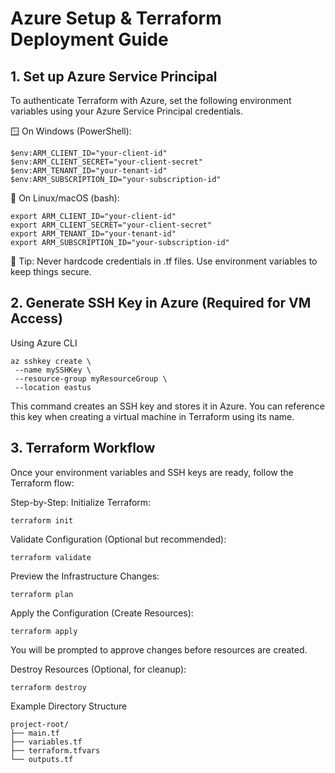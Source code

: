 # Azure Setup & Terraform Deployment Guide
## 1. Set up Azure Service Principal
To authenticate Terraform with Azure, set the following environment variables using your Azure Service Principal credentials.

🪟 On Windows (PowerShell):
```
$env:ARM_CLIENT_ID="your-client-id"
$env:ARM_CLIENT_SECRET="your-client-secret"
$env:ARM_TENANT_ID="your-tenant-id"
$env:ARM_SUBSCRIPTION_ID="your-subscription-id"
```
🐧 On Linux/macOS (bash):
```
export ARM_CLIENT_ID="your-client-id"
export ARM_CLIENT_SECRET="your-client-secret"
export ARM_TENANT_ID="your-tenant-id"
export ARM_SUBSCRIPTION_ID="your-subscription-id"
```
🔐 Tip: Never hardcode credentials in .tf files. Use environment variables to keep things secure.

## 2. Generate SSH Key in Azure (Required for VM Access)
 Using Azure CLI
 ```
az sshkey create \
  --name mySSHKey \
  --resource-group myResourceGroup \
  --location eastus
```
This command creates an SSH key and stores it in Azure.
You can reference this key when creating a virtual machine in Terraform using its name.

## 3. Terraform Workflow
Once your environment variables and SSH keys are ready, follow the Terraform flow:

Step-by-Step:
Initialize Terraform:
```
terraform init
```
Validate Configuration (Optional but recommended):

```
terraform validate
```
Preview the Infrastructure Changes:

```
terraform plan
```
Apply the Configuration (Create Resources):

```
terraform apply
```
You will be prompted to approve changes before resources are created.

Destroy Resources (Optional, for cleanup):
```
terraform destroy
```

Example Directory Structure
```
project-root/
├── main.tf
├── variables.tf
├── terraform.tfvars
└── outputs.tf
```